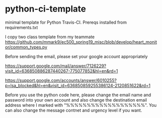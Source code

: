 # python-ci-template
minimal template for Python Travis-CI. Prereqs installed from requirements.txt

I copy two class template from my teammate https://github.com/mmark9/ec500_spring19_misc/blob/develop/heart_monitor/common_types.py


Before sending the email, please set your google account appropriately

https://support.google.com/mail/answer/7126229?visit_id=636850886287440267-775077852&hl=en&rd=1

https://support.google.com/accounts/answer/6010255?p=lsa_blocked&hl=en&visit_id=636850859255386124-2120851622&rd=1

Before you use the python code here, please change the email name and password into your own account and also change the destination email address where I marked with "%%%%%%%%%%%%%%%%%%%". You can also change the message contnet and urgency level if you want.
